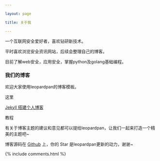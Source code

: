 ```yaml
---

layout: page

title: 关于我 

---
```




一个互联网安全爱好者，喜欢钻研新技术。
<p>

平时喜欢浏览安全资讯网站，后续会整理自己的博客。

<p>

目前了解web安全，应用安全，掌握python及golang基础编程。



<p>



<h3> 我们的博客 </h3>  



<p>



欢迎大家使用leopardpan的博客模板。



<p>



这里

<a href="http://baixin.io/2016/10/jekyll_tutorials1/"> Jekyll 搭建个人博客 </a>

教程



<p>



有关于博客主题的建议和意见都可以提给leopardpan，让我们一起来打造一个精美的主题吧~ 



<p> 



博客源码在 <a target="_blank" href='https://github.com/leopardpan/leopardpan.github.io/'>Github</a> 上，你的 Star 是leopardpan更新的动力，谢谢~



<p> 



<p> 



<p> 





{% include comments.html %}



